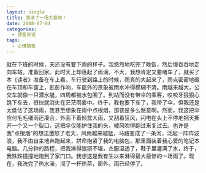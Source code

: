 ```yaml
---
layout: single
title: 我淋了一场大暴雨！
date: 2008-07-04
categories:
  - 博客日记
tags:
  - 心情随笔
---
```


就在下班的时候，天还没有要下雨的样子。我悠然地吃完了晚饭，然后慢吞吞地走向车站，准备回家。此时天上却落起了雨滴，不大，我想肯定又要堵车了，就买了本《读者》准备在车上看。车行驶到路上的时候，雨真的大起来了，雨点密密地砸在车顶和车窗上，彭彭作响，车窗外的景象被雨水冲得模糊不清。雨越来越大，公交车就像一只潜水艇，四周都被水包围了。到站而没有带伞的乘客，咬咬牙狠狠心跳下车去，很快就消失在茫茫雨雾中。终于，我也要下车了，我带了伞，但我还是太低估了这场雨，我甚至想象在雨中点根烟，那该是多么惬意啊。然而，我这把伞应付毛毛细雨还凑合，外面下着倾盆大雨，又刮着狂风，闪电在头上不停地把天撕开一个又一个裂口，这把伞仅能护住我的头，被风吹得翻过来复过去。也许是我\"点根烟\"的想法激怒了老天，风雨越来越猛，马路变成了一条河，泛起一阵阵波浪，我不由自主地奔跑起来，拼命抱紧了我的电脑包，那里面装着我心爱的笔记本电脑。几分钟的路程，把我淋得狼狈不堪，衣服湿透了，鞋子里灌满了水，终于，我跌跌撞撞地跑到了家门口。我想这是我有生以来淋得最大最惨的一场雨了。现在，我洗完了热水澡，沏了一杯热茶，窗外，雨已经停了。
